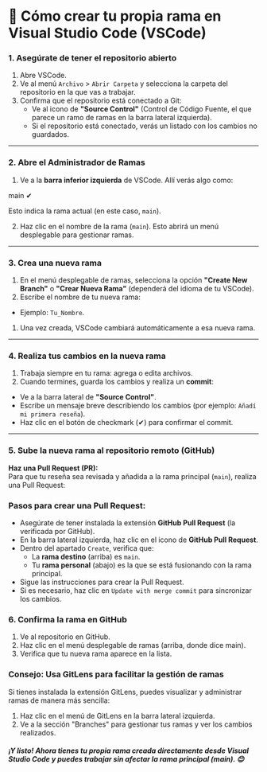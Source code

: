 # 🚀 Cómo crear tu propia rama en Visual Studio Code (VSCode)

### **1. Asegúrate de tener el repositorio abierto**
1. Abre VSCode.
2. Ve al menú `Archivo` > `Abrir Carpeta` y selecciona la carpeta del repositorio en la que vas a trabajar.
3. Confirma que el repositorio está conectado a Git:
   - Ve al icono de **"Source Control"** (Control de Código Fuente, el que parece un ramo de ramas en la barra lateral izquierda).
   - Si el repositorio está conectado, verás un listado con los cambios no guardados.

---

### **2. Abre el Administrador de Ramas**
1. Ve a la **barra inferior izquierda** de VSCode. Allí verás algo como:

main ✔

Esto indica la rama actual (en este caso, `main`).

2. Haz clic en el nombre de la rama (`main`). Esto abrirá un menú desplegable para gestionar ramas.

---

### **3. Crea una nueva rama**
1. En el menú desplegable de ramas, selecciona la opción **"Create New Branch"** o **"Crear Nueva Rama"** (dependerá del idioma de tu VSCode).
2. Escribe el nombre de tu nueva rama:
- Ejemplo: `Tu_Nombre`.
1. Una vez creada, VSCode cambiará automáticamente a esa nueva rama.

---

### **4. Realiza tus cambios en la nueva rama**
1. Trabaja siempre en tu rama: agrega o edita archivos.
2. Cuando termines, guarda los cambios y realiza un **commit**:
- Ve a la barra lateral de **"Source Control"**.
- Escribe un mensaje breve describiendo los cambios (por ejemplo: `Añadí mi primera reseña`).
- Haz clic en el botón de checkmark (✔) para confirmar el commit.

---

### **5. Sube la nueva rama al repositorio remoto (GitHub)**

**Haz una Pull Request (PR):**  
   Para que tu reseña sea revisada y añadida a la rama principal (`main`), realiza una Pull Request:

   ### Pasos para crear una Pull Request:
   - Asegúrate de tener instalada la extensión **GitHub Pull Request** (la verificada por GitHub).  
   - En la barra lateral izquierda, haz clic en el icono de **GitHub Pull Request**.  
   - Dentro del apartado `Create`, verifica que:  
     - La **rama destino** (arriba) es `main`.  
     - Tu **rama personal** (abajo) es la que se está fusionando con la rama principal.  
   - Sigue las instrucciones para crear la Pull Request.  
   - Si es necesario, haz clic en `Update with merge commit` para sincronizar los cambios.

### **6. Confirma la rama en GitHub**
 1. Ve al repositorio en GitHub.
 2. Haz clic en el menú desplegable de ramas (arriba, donde dice main).
 3. Verifica que tu nueva rama aparece en la lista.

### **Consejo: Usa GitLens para facilitar la gestión de ramas**
Si tienes instalada la extensión GitLens, puedes visualizar y administrar ramas de manera más sencilla:
1. Haz clic en el menú de GitLens en la barra lateral izquierda.
2. Ve a la sección "Branches" para gestionar tus ramas y ver los cambios realizados.

##### ¡Y listo! Ahora tienes tu propia rama creada directamente desde Visual Studio Code y puedes trabajar sin afectar la rama principal (main). 😊




